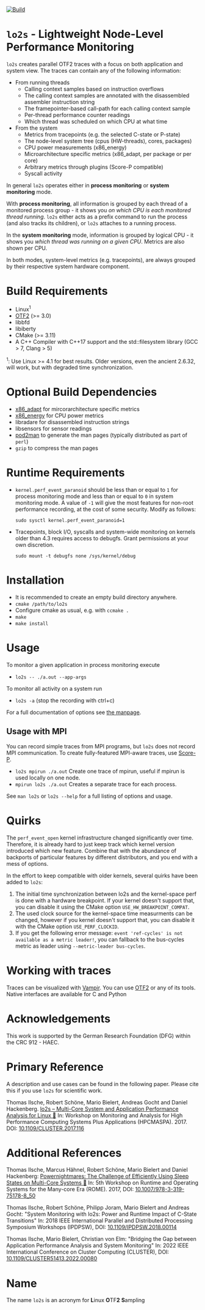[![Build](https://github.com/tud-zih-energy/lo2s/actions/workflows/cmake.yml/badge.svg)](https://github.com/tud-zih-energy/lo2s/actions/workflows/cmake.yml)

# `lo2s` - Lightweight Node-Level Performance Monitoring

`lo2s` creates parallel OTF2 traces with a focus on both application and system view.
The traces can contain any of the following information:

 * From running threads
   * Calling context samples based on instruction overflows
   * The calling context samples are annotated with the disassembled assembler instruction string
   * The framepointer-based call-path for each calling context sample
   * Per-thread performance counter readings
   * Which thread was scheduled on which CPU at what time
 * From the system
   * Metrics from tracepoints (e.g. the selected C-state or P-state)
   * The node-level system tree (cpus (HW-threads), cores, packages)
   * CPU power measurements (x86_energy)
   * Microarchitecture specific metrics (x86_adapt, per package or per core)
   * Arbitrary metrics through plugins (Score-P compatible)
   * Syscall activity

In general `lo2s` operates either in **process monitoring** or **system monitoring** mode.

With **process monitoring**, all information is grouped by each thread of a monitored process group - it shows you *on which CPU is each monitored thread running*.
`lo2s` either acts as a prefix command to run the process (and also tracks its children), or `lo2s` attaches to a running process.

In the **system monitoring** mode, information is grouped by logical CPU - it shows you *which thread was running on a given CPU*.
Metrics are also shown per CPU.

In both modes, system-level metrics (e.g. tracepoints), are always grouped by their respective system hardware component.

# Build Requirements

 * Linux<sup>1</sup>
 * [OTF2](http://www.vi-hps.org/projects/score-p/index.html) (>= 3.0)
 * libbfd
 * libiberty
 * CMake (>= 3.11)
 * A C++ Compiler with C++17 support and the std::filesystem library (GCC > 7, Clang > 5)

<sup>1</sup>: Use Linux >= 4.1 for best results. Older versions, even the ancient 2.6.32, will work, but with degraded time synchronization.

# Optional Build Dependencies

 * [x86_adapt](https://github.com/tud-zih-energy/x86_adapt) for mircorarchitecture specific metrics
 * [x86_energy](https://github.com/tud-zih-energy/x86_energy) for CPU power metrics
 * libradare for disassembled instruction strings
 * libsensors for sensor readings
 * [pod2man](https://www.eyrie.org/~eagle/software/podlators/) to generate the man pages (typically distributed as part of `perl`)
 * `gzip` to compress the man pages

# Runtime Requirements

 * `kernel.perf_event_paranoid` should be less than or equal to `1` for process monitoring mode and less than or equal to `0` in system monitoring mode. A value of `-1` will give the most features for non-root performance recording, at the cost of some security. Modify as follows:

   `sudo sysctl kernel.perf_event_paranoid=1`

 * Tracepoints, block I/O, syscalls and system-wide monitoring on kernels older than 4.3 requires access to debugfs.
 Grant permissions at your own discretion.

   `sudo mount -t debugfs none /sys/kernel/debug`


# Installation

 * It is recommended to create an empty build directory anywhere.
 * `cmake /path/to/lo2s`
 * Configure cmake as usual, e.g. with `ccmake .`
 * `make`
 * `make install`

# Usage

To monitor a given application in process monitoring execute

 * `lo2s -- ./a.out --app-args`

To monitor all activity on a system run

 * `lo2s -a` (stop the recording with ctrl+c)

For a full documentation of options see [the manpage](https://github.com/tud-zih-energy/lo2s/blob/master/man/lo2s.1.pod).

## Usage with MPI

You can record simple traces from MPI programs, but `lo2s` does not record MPI communication.
To create fully-featured MPI-aware traces, use [Score-P](https://score-p.org/).

 * `lo2s mpirun ./a.out` Create one trace of mpirun, useful if mpirun is used locally on one node.
 * `mpirun lo2s ./a.out` Creates a separate trace for each process.

See `man lo2s` or `lo2s --help` for a full listing of options and usage.

# Quirks

The `perf_event_open` kernel infrastructure changed significantly over time.
Therefore, it is already hard to just keep track which kernel version introduced which new feature.
Combine that with the abundance of backports of particular features by different distributors, and you end with a mess of options.

In the effort to keep compatible with older kernels, several quirks have been added to `lo2s`:

1. The initial time synchronization between lo2s and the kernel-space perf is done with a hardware breakpoint. If your kernel doesn't support that, you can disable it using the CMake option `USE_HW_BREAKPOINT_COMPAT`.
2. The used clock source for the kernel-space time measurments can be changed, however if you kernel doesn't support that, you can disable it with the CMake option `USE_PERF_CLOCKID`.
3. If you get the following error message: `event 'ref-cycles' is not available as a metric leader!`, you can fallback to the bus-cycles metric as leader using `--metric-leader bus-cycles`.

# Working with traces

Traces can be visualized with [Vampir](https://vampir.eu).
You can use [OTF2](https://score-p.org/) or any of its tools.
Native interfaces are available for C and Python

# Acknowledgements

This work is supported by the German Research Foundation (DFG) within the CRC 912 - HAEC.

# Primary Reference

A description and use cases can be found in the following paper. Please cite this if you use `lo2s` for scientific work.

Thomas Ilsche, Robert Schöne, Mario Bielert, Andreas Gocht and Daniel Hackenberg. [lo2s – Multi-Core System and Application Performance Analysis for Linux 📕](https://tu-dresden.de/zih/forschung/ressourcen/dateien/projekte/haec/lo2s.pdf) In: Workshop on Monitoring and Analysis for High Performance Computing Systems Plus Applications (HPCMASPA). 2017. DOI: [10.1109/CLUSTER.2017.116](https://doi.org/10.1109/CLUSTER.2017.116)

# Additional References

Thomas Ilsche, Marcus Hähnel, Robert Schöne, Mario Bielert and Daniel Hackenberg: [Powernightmares: The Challenge of Efficiently Using Sleep States on Multi-Core Systems 📕](https://tu-dresden.de/zih/forschung/ressourcen/dateien/projekte/haec/powernightmares.pdf) In: 5th Workshop on Runtime and Operating Systems for the Many-core Era (ROME). 2017, DOI: [10.1007/978-3-319-75178-8_50](https://doi.org/10.1007/978-3-319-75178-8_50)

Thomas Ilsche, Robert Schöne, Philipp Joram, Mario Bielert and Andreas Gocht: "System Monitoring with lo2s: Power and Runtime Impact of C-State Transitions" In: 2018 IEEE International Parallel and Distributed Processing Symposium Workshops (IPDPSW), DOI: [10.1109/IPDPSW.2018.00114](https://doi.org/10.1109/IPDPSW.2018.00114)

Thomas Ilsche, Mario Bielert, Christian von Elm: "Bridging the Gap between Application Performance Analysis and System Monitoring" In: 2022 IEEE International Conference on Cluster Computing (CLUSTER), DOI: [10.1109/CLUSTER51413.2022.00080](https://doi.org/10.1109/CLUSTER51413.2022.00080)

# Name

The name `lo2s` is an acronym for **L**inux **O**TF**2** **S**ampling

